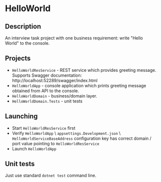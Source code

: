 # HelloWorld

## Description

An interview task project with one business requirement: write "Hello World" to the console.

## Projects

-   `HelloWorldResService` - REST service which provides greeting message. Supports Swagger documentation: http://localhost:52289/swagger/index.html
-   `HelloWorldApp` - console application which prints greeting message obtained from API to the console.
-   `HelloWorldDomain` - business/domain layer.
-   `HelloWorldDomain.Tests` - unit tests

## Launching

-   Start `HelloWorldResService` first
-   Verify `HelloWorldApp` \ `appsettings.Development.json` \ `HelloWorldServiceBaseAddress` configuration key has correct domain / port value pointing to `HelloWorldResService`
-   Launch `HelloWorldApp`

## Unit tests

Just use standard `dotnet test` command line.
